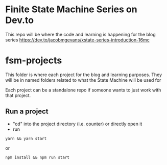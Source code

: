 # Finite State Machine Series on Dev.to
This repo will be where the code and learning is happening for the blog series https://dev.to/jacobmgevans/xstate-series-introduction-16mc

# fsm-projects
This folder is where each project for the blog and learning purposes. They will be in named folders
related to what the State Machine will be used for
 
Each project can be a standalone repo if someone wants to just work with that project.

## Run a project
- "cd" into the project directory (i.e. counter) or directly open it
- run 
```shell
yarn && yarn start
```
or 
```shell
npm install && npm run start
```
